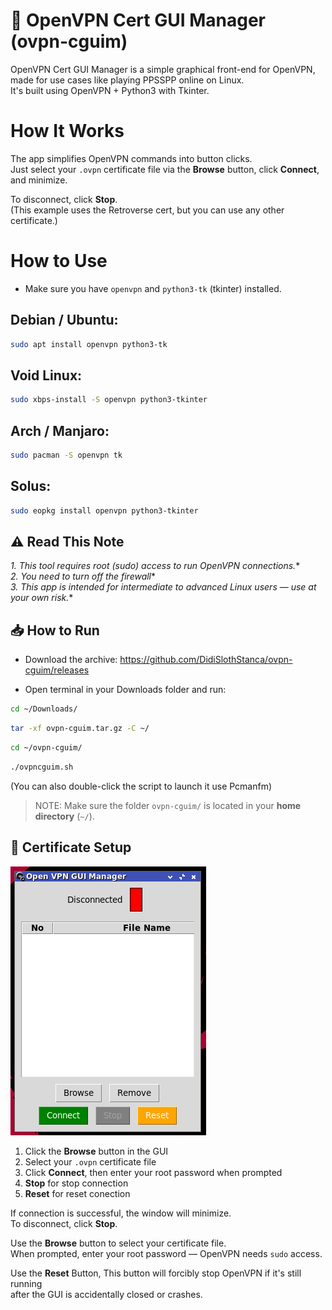 # 🔐 OpenVPN Cert GUI Manager (ovpn-cguim)
OpenVPN Cert GUI Manager is a simple graphical front-end for OpenVPN, made for use cases like playing PPSSPP online on Linux.  
It's built using OpenVPN + Python3 with Tkinter.

# How It Works
The app simplifies OpenVPN commands into button clicks.  
Just select your `.ovpn` certificate file via the **Browse** button, click **Connect**, and minimize.

To disconnect, click **Stop**.  
(This example uses the Retroverse cert, but you can use any other certificate.)
# How to Use

- Make sure you have `openvpn` and `python3-tk` (tkinter) installed.

## Debian / Ubuntu:
```bash
sudo apt install openvpn python3-tk
```

## Void Linux:
```bash
sudo xbps-install -S openvpn python3-tkinter
```

## Arch / Manjaro:
```bash
sudo pacman -S openvpn tk
```

## Solus:
```bash
sudo eopkg install openvpn python3-tkinter
```
## ⚠️ Read This Note
*1. This tool requires root (sudo) access to run OpenVPN connections.**  
*2. You need to turn off the firewall**  
*3. This app is intended for intermediate to advanced Linux users — use at your own risk.**

## 📥 How to Run
- Download the archive:
  https://github.com/DidiSlothStanca/ovpn-cguim/releases

- Open terminal in your Downloads folder and run:
```bash
cd ~/Downloads/
```
```bash
tar -xf ovpn-cguim.tar.gz -C ~/
```
```bash
cd ~/ovpn-cguim/
```
```bash
./ovpncguim.sh
```

(You can also double-click the script to launch it use Pcmanfm)
> NOTE: Make sure the folder `ovpn-cguim/` is located in your **home directory** (`~/`).

## 🔑 Certificate Setup

![](./Step_01.png)

1. Click the **Browse** button in the GUI  
2. Select your `.ovpn` certificate file  
3. Click **Connect**, then enter your root password when prompted
4. **Stop** for stop connection
5. **Reset** for reset conection

If connection is successful, the window will minimize.  
To disconnect, click **Stop**.

Use the **Browse** button to select your certificate file.  
When prompted, enter your root password — OpenVPN needs `sudo` access.

Use the **Reset** Button, This button will forcibly stop OpenVPN if it's still running  
after the GUI is accidentally closed or crashes.
